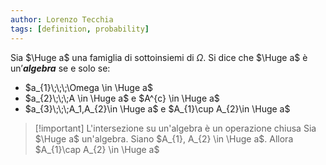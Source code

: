 ```yaml
---
author: Lorenzo Tecchia
tags: [definition, probability]
---
```

Sia $\Huge a$ una famiglia di sottoinsiemi di $\Omega$. Si dice che $\Huge a$ è un’***algebra*** se e solo se:
- $a_{1}\;\;\;\Omega \in \Huge a$
- $a_{2}\;\;\;A \in \Huge a$ e $A^{c} \in \Huge a$
- $a_{3}\;\;\;A_1,A_{2}\in \Huge a$ e $A_{1}\cup A_{2}\in \Huge a$
>[!important] L'intersezione su un'algebra è un operazione chiusa
> Sia $\Huge a$ un'algebra. Siano $A_{1}, A_{2} \in \Huge a$. Allora $A_{1}\cap A_{2} \in \Huge a$
